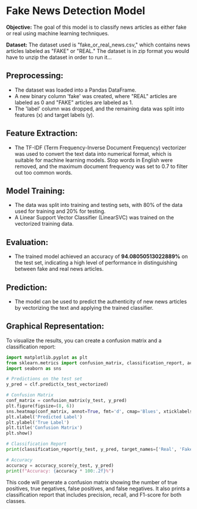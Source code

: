 # Fake News Detection Model

**Objective:** The goal of this model is to classify news articles as either fake or real using machine learning techniques.

**Dataset:** The dataset used is "fake_or_real_news.csv," which contains news articles labeled as "FAKE" or "REAL." The dataset is in zip format you would have to unzip the dataset in order to run it...

## Preprocessing:

- The dataset was loaded into a Pandas DataFrame.
- A new binary column 'fake' was created, where "REAL" articles are labeled as 0 and "FAKE" articles are labeled as 1.
- The 'label' column was dropped, and the remaining data was split into features (x) and target labels (y).

## Feature Extraction:

- The TF-IDF (Term Frequency-Inverse Document Frequency) vectorizer was used to convert the text data into numerical format, which is suitable for machine learning models. Stop words in English were removed, and the maximum document frequency was set to 0.7 to filter out too common words.

## Model Training:

- The data was split into training and testing sets, with 80% of the data used for training and 20% for testing.
- A Linear Support Vector Classifier (LinearSVC) was trained on the vectorized training data.

## Evaluation:

- The trained model achieved an accuracy of **94.08050513022889%** on the test set, indicating a high level of performance in distinguishing between fake and real news articles.

## Prediction:

- The model can be used to predict the authenticity of new news articles by vectorizing the text and applying the trained classifier.

## Graphical Representation:

To visualize the results, you can create a confusion matrix and a classification report:

```python
import matplotlib.pyplot as plt
from sklearn.metrics import confusion_matrix, classification_report, accuracy_score
import seaborn as sns

# Predictions on the test set
y_pred = clf.predict(x_test_vectorized)

# Confusion Matrix
conf_matrix = confusion_matrix(y_test, y_pred)
plt.figure(figsize=(8, 6))
sns.heatmap(conf_matrix, annot=True, fmt='d', cmap='Blues', xticklabels=['Real', 'Fake'], yticklabels=['Real', 'Fake'])
plt.xlabel('Predicted Label')
plt.ylabel('True Label')
plt.title('Confusion Matrix')
plt.show()

# Classification Report
print(classification_report(y_test, y_pred, target_names=['Real', 'Fake']))

# Accuracy
accuracy = accuracy_score(y_test, y_pred)
print(f"Accuracy: {accuracy * 100:.2f}%")
```
This code will generate a confusion matrix showing the number of true positives, true negatives, false positives, and false negatives. It also prints a classification report that includes precision, recall, and F1-score for both classes.
